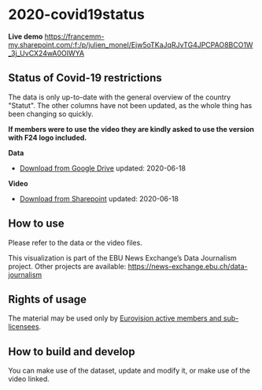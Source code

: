 # 2020-covid19status

**Live demo** https://francemm-my.sharepoint.com/:f:/p/julien_monel/Ejw5oTKaJqRJvTG4JPCPAO8BCO1W_3j_UvCX24wA0OIWYA

## Status of Covid-19 restrictions

The data is only up-to-date with the general overview of the country "Statut". The other columns have not been updated, as the whole thing has been changing so quickly.

**If members were to use the video they are kindly asked to use the version with F24 logo included.** 

**Data**
* [Download from Google Drive](https://drive.google.com/file/d/1iw6xiXjobMvdrZvGVGoYHBSvnKAHMKkr/view?usp=sharing_eip&invite=CO3F8K0G&ts=5ee766f6) updated: 2020-06-18

**Video**
* [Download from Sharepoint](https://francemm-my.sharepoint.com/:f:/p/julien_monel/Ejw5oTKaJqRJvTG4JPCPAO8BCO1W_3j_UvCX24wA0OIWYA) updated: 2020-06-18

## How to use

Please refer to the data or the video files.

This visualization is part of the EBU News Exchange’s Data Journalism project. Other projects are available: https://news-exchange.ebu.ch/data-journalism

## Rights of usage

The material may be used only by [Eurovision active members and sub-licensees](https://www.ebu.ch/eurovision-news/members-and-sublicensees).

## How to build and develop

You can make use of the dataset, update and modify it, or make use of the video linked.
